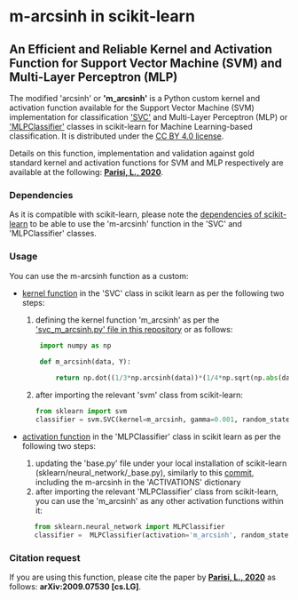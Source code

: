 # m-arcsinh in scikit-learn
## An Efficient and Reliable Kernel and Activation Function for Support Vector Machine (SVM) and Multi-Layer Perceptron (MLP)


The modified 'arcsinh' or **'m_arcsinh'** is a Python custom kernel and activation function available for the Support Vector Machine (SVM) implementation for classification ['SVC'](https://scikit-learn.org/stable/modules/generated/sklearn.svm.SVC.html) and Multi-Layer Perceptron (MLP) or ['MLPClassifier'](https://scikit-learn.org/stable/modules/generated/sklearn.neural_network.MLPClassifier.html) classes in scikit-learn for Machine Learning-based classification. It is distributed under the [CC BY 4.0 license](http://creativecommons.org/licenses/by/4.0/).

Details on this function, implementation and validation against gold standard kernel and activation functions for SVM and MLP respectively are available at the following: **[Parisi, L., 2020](https://arxiv.org/abs/2009.07530)**. 


### Dependencies

As it is compatible with scikit-learn, please note the [dependencies of scikit-learn](https://github.com/scikit-learn/scikit-learn) to be able to use the 'm-arcsinh' function in the 'SVC' and 'MLPClassifier' classes.


### Usage

You can use the m-arcsinh function as a custom:

* [kernel function](https://github.com/luca-parisi/m_arcsinh_scikit_learn/blob/master/svc_m_arcsinh.py) in the 'SVC' class in scikit learn as per the following two steps:

    1. defining the kernel function 'm_arcsinh' as per the ['svc_m_arcsinh.py' file in this repository](https://github.com/luca-parisi/m_arcsinh_scikit_learn/blob/master/svc_m_arcsinh.py) or as follows: 
    
       ```python
        import numpy as np
        
        def m_arcsinh(data, Y):

            return np.dot((1/3*np.arcsinh(data))*(1/4*np.sqrt(np.abs(data))), (1/3*np.arcsinh(Y.T))*(1/4*np.sqrt(np.abs(Y.T))))
       ```
       
    2. after importing the relevant 'svm' class from scikit-learn:  
        
        ```python
        from sklearn import svm 
        classifier = svm.SVC(kernel=m_arcsinh, gamma=0.001, random_state=13, class_weight='balanced')
        ```
        
* [activation function](https://github.com/luca-parisi/m_arcsinh_scikit_learn/blob/master/mlpclassifier_m_arcsinh.py) in the 'MLPClassifier' class in scikit learn as per the following two steps:

    1. updating the 'base.py' file under your local installation of scikit-learn (sklearn/neural_network/_base.py), similarly to this [commit](https://github.com/scikit-learn/scikit-learn/pull/18419/commits/3e1141dc3448615018888e8da07622452b092f4f), including the m-arcsinh in the 'ACTIVATIONS' dictionary
    2. after importing the relevant 'MLPClassifier' class from scikit-learn, you can use the 'm_arcsinh' as any other activation functions within it:
    
    ```python
       from sklearn.neural_network import MLPClassifier
       classifier =  MLPClassifier(activation='m_arcsinh', random_state=1, max_iter=300)
     ```

### Citation request

If you are using this function, please cite the paper by **[Parisi, L., 2020](https://arxiv.org/abs/2009.07530)** as follows: **arXiv:2009.07530 [cs.LG]**.
